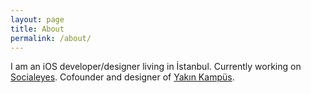 ```yaml
---
layout: page
title: About
permalink: /about/
---
```


I am an iOS developer/designer living in İstanbul.
Currently working on [Socialeyes](http://socialeyesapp.com/).
Cofounder and designer of [Yakın Kampüs](http://www.yakinkampus.com/).
